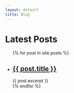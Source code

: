 ```yaml
---
layout: default
title: Blog
---
```

<h1>Latest Posts</h1>
<ul class="post-list">
  {% for post in site.posts %}
    <li>
      <h2><a href="{{ post.url }}">{{ post.title }}</a></h2>
      {{ post.excerpt }}
    </li>
  {% endfor %}
</ul>